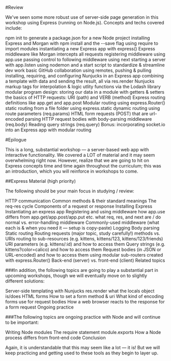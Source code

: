 #Review

We've seen some more robust use of server-side page generation in this workshop using Express (running on Node.js). Concepts and techs covered include:

npm init to generate a package.json for a new Node project
installing Express and Morgan with npm install and the --save flag
using require to import modules
instantiating a new Express app with express()
Express middleware like Morgan intercepts all requests
registering middleware using app.use
passing control to following middleware using next
starting a server with app.listen
using nodemon and a start script to standardize & streamline dev work
basic GitHub collaboration using remotes, pushing & pulling
installing, requiring, and configuring Nunjucks in an Express app
combining a template with data and sending the result, all via res.render
Nunjucks markup tags for interpolation & logic
utlity functions via the Lodash library
modular program design: storing our data in a module with getters & setters
the basics of HTTP requests: URI (path) and VERB (method)
Express routing definitions like app.get and app.post
Modular routing using express.Router()
static routing from a file folder using express.static
dynamic routing using route parameters (req.params)
HTML form requests (POST) that are url-encoded
parsing HTTP request bodies with body-parsing middleware (req.body)
Reading query strings (req.query)
Bonus: incorporating socket.io into an Express app with modular routing

#Epilogue

This is a long, substantial workshop — a server-based web app with interactive functionality. We covered a LOT of material and it may seem overwhelming right now. However, realize that we are going to hit on Express concepts time and time again throughout the curriculum; this was an introduction, which you will reinforce in workshops to come.

##Express Material (high priority)

The following should be your main focus in studying / review:

HTTP communication
Common methods & their standard meanings
The req-res cycle
Components of a request or response
Installing Express
Instantiating an express app
Registering and using middleware
how app.use differs from app.get/app.post/app.put etc.
what req, res, and next are / do
normal vs. error-handling middleware
Commonly-used middleware (what each is & when you need it — setup is copy-paste)
Logging
Body parsing
Static routing
Routing requests (major topic, study carefully!)
methods vs. URIs
routing to sub-resources (e.g. kittens, kittens/123, kittens/123/friends)
URI parameters (e.g. kittens/:id) and how to access them
Query strings (e.g. kittens?color=calico) and how to access them
Request bodies (in JSON or URL-encoded) and how to access them
using modular sub-routers created with express.Router()
Back-end (server) vs. front-end (client)
Related topics

###In addition, the following topics are going to play a substantial part in upcoming workshops, though we will eventually move on to slightly different solutions:

Server-side templating with Nunjucks
res.render
what the locals object is/does
HTML forms
How to set a form method & uri
What kind of encoding forms use for request bodies
How a web browser reacts to the response for a form request
Ongoing practice

###The following topics are ongoing practice with Node and will continue to be important:

Writing Node modules
The require statement
module.exports
How a Node process differs from front-end code
Conclusion

Again, it is understandable that this may seem like a lot — it is! But we will keep practicing and getting used to these tools as they begin to layer up.
